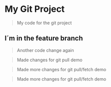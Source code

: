 # My Git Project

> My code for the git project

## I´m  in the feature branch

> Another code change again

> Made changes for git pull demo

> Made more changes for git pull/fetch demo

>  Made more changes for git pull/fetch demo
